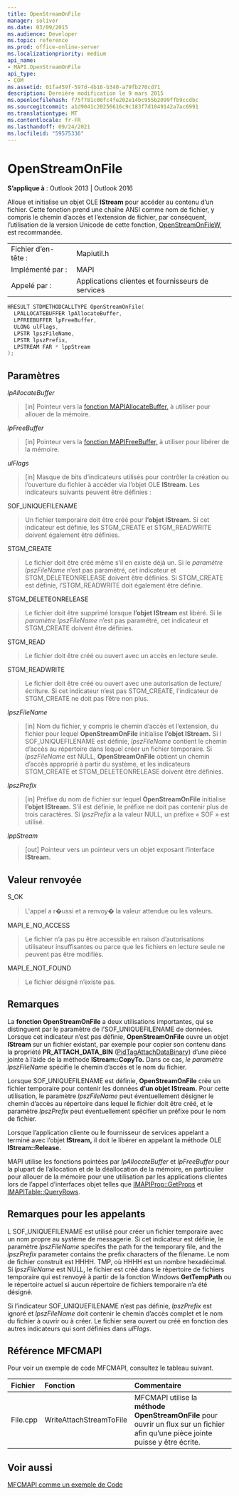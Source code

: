 ```yaml
---
title: OpenStreamOnFile
manager: soliver
ms.date: 03/09/2015
ms.audience: Developer
ms.topic: reference
ms.prod: office-online-server
ms.localizationpriority: medium
api_name:
- MAPI.OpenStreamOnFile
api_type:
- COM
ms.assetid: 01fa459f-597d-4b16-b340-a79fb270cd71
description: Dernière modification le 9 mars 2015
ms.openlocfilehash: f75f781c00fc4fe202e14bc955b2099ffb9ccdbc
ms.sourcegitcommit: a1d9041c20256616c9c183f7d1049142a7ac6991
ms.translationtype: MT
ms.contentlocale: fr-FR
ms.lasthandoff: 09/24/2021
ms.locfileid: "59575336"
---
```

# <a name="openstreamonfile"></a>OpenStreamOnFile

  
  
**S’applique à** : Outlook 2013 | Outlook 2016 
  
Alloue et initialise un objet OLE **IStream** pour accéder au contenu d’un fichier. Cette fonction prend une chaîne ANSI comme nom de fichier, y compris le chemin d’accès et l’extension de fichier, par conséquent, l’utilisation de la version Unicode de cette fonction, [OpenStreamOnFileW](openstreamonfilew.md), est recommandée.
  
|||
|:-----|:-----|
|Fichier d’en-tête :  <br/> |Mapiutil.h  <br/> |
|Implémenté par :  <br/> |MAPI  <br/> |
|Appelé par :  <br/> |Applications clientes et fournisseurs de services  <br/> |
   
```cpp
HRESULT STDMETHODCALLTYPE OpenStreamOnFile(
  LPALLOCATEBUFFER lpAllocateBuffer,
  LPFREEBUFFER lpFreeBuffer,
  ULONG ulFlags,
  LPSTR lpszFileName,
  LPSTR lpszPrefix,
  LPSTREAM FAR * lppStream
);
```

## <a name="parameters"></a>Paramètres

 _lpAllocateBuffer_
  
> [in] Pointeur vers la [fonction MAPIAllocateBuffer,](mapiallocatebuffer.md) à utiliser pour allouer de la mémoire. 
    
 _lpFreeBuffer_
  
> [in] Pointeur vers la [fonction MAPIFreeBuffer,](mapifreebuffer.md) à utiliser pour libérer de la mémoire. 
    
 _ulFlags_
  
> [in] Masque de bits d’indicateurs utilisés pour contrôler la création ou l’ouverture du fichier à accéder via l’objet OLE **IStream.** Les indicateurs suivants peuvent être définies : 
    
SOF_UNIQUEFILENAME 
  
> Un fichier temporaire doit être créé pour **l’objet IStream.** Si cet indicateur est définie, les STGM_CREATE et STGM_READWRITE doivent également être définies. 
    
STGM_CREATE 
  
> Le fichier doit être créé même s’il en existe déjà un. Si le  _paramètre lpszFileName_ n’est pas paramétré, cet indicateur et STGM_DELETEONRELEASE doivent être définies. Si STGM_CREATE est définie, l’STGM_READWRITE doit également être définie. 
    
STGM_DELETEONRELEASE 
  
> Le fichier doit être supprimé lorsque **l’objet IStream** est libéré. Si le  _paramètre lpszFileName_ n’est pas paramétré, cet indicateur et STGM_CREATE doivent être définies. 
    
STGM_READ 
  
> Le fichier doit être créé ou ouvert avec un accès en lecture seule. 
    
STGM_READWRITE 
  
> Le fichier doit être créé ou ouvert avec une autorisation de lecture/écriture. Si cet indicateur n’est pas STGM_CREATE, l’indicateur de STGM_CREATE ne doit pas l’être non plus. 
    
 _lpszFileName_
  
> [in] Nom du fichier, y compris le chemin d’accès et l’extension, du fichier pour lequel **OpenStreamOnFile** initialise **l’objet IStream.** Si l SOF_UNIQUEFILENAME est définie,  _lpszFileName_ contient le chemin d’accès au répertoire dans lequel créer un fichier temporaire. Si  _lpszFileName_ est NULL, **OpenStreamOnFile** obtient un chemin d’accès approprié à partir du système, et les indicateurs STGM_CREATE et STGM_DELETEONRELEASE doivent être définies. 
    
 _lpszPrefix_
  
> [in] Préfixe du nom de fichier sur lequel **OpenStreamOnFile** initialise **l’objet IStream.** S’il est définie, le préfixe ne doit pas contenir plus de trois caractères. Si  _lpszPrefix_ a la valeur NULL, un préfixe « SOF » est utilisé. 
    
 _lppStream_
  
> [out] Pointeur vers un pointeur vers un objet exposant l’interface **IStream.** 
    
## <a name="return-value"></a>Valeur renvoyée

S_OK 
  
> L'appel a r�ussi et a renvoy� la valeur attendue ou les valeurs. 
    
MAPI_E_NO_ACCESS 
  
> Le fichier n’a pas pu être accessible en raison d’autorisations utilisateur insuffisantes ou parce que les fichiers en lecture seule ne peuvent pas être modifiés. 
    
MAPI_E_NOT_FOUND 
  
> Le fichier désigné n’existe pas.
    
## <a name="remarks"></a>Remarques

La **fonction OpenStreamOnFile** a deux utilisations importantes, qui se distinguent par le paramètre de l’SOF_UNIQUEFILENAME de données. Lorsque cet indicateur n’est pas définie, **OpenStreamOnFile** ouvre un objet **IStream** sur un fichier existant, par exemple pour copier son contenu dans la propriété **PR_ATTACH_DATA_BIN** ([PidTagAttachDataBinary](pidtagattachdatabinary-canonical-property.md)) d’une pièce jointe à l’aide de la méthode **IStream::CopyTo.** Dans ce cas,  _le paramètre lpszFileName_ spécifie le chemin d’accès et le nom du fichier. 
  
Lorsque SOF_UNIQUEFILENAME est définie, **OpenStreamOnFile** crée un fichier temporaire pour contenir les données **d’un objet IStream.** Pour cette utilisation, le paramètre  _lpszFileName_ peut éventuellement désigner le chemin d’accès au répertoire dans lequel le fichier doit être créé, et le paramètre  _lpszPrefix_ peut éventuellement spécifier un préfixe pour le nom de fichier. 
  
Lorsque l’application cliente ou le fournisseur de services appelant a terminé avec l’objet **IStream,** il doit le libérer en appelant la méthode OLE **IStream::Release.** 
  
MAPI utilise les fonctions pointées par  _lpAllocateBuffer_ et  _lpFreeBuffer_ pour la plupart de l’allocation et de la déallocation de la mémoire, en particulier pour allouer de la mémoire pour une utilisation par les applications clientes lors de l’appel d’interfaces objet telles que [IMAPIProp::GetProps](imapiprop-getprops.md) et [IMAPITable::QueryRows](imapitable-queryrows.md). 
  
## <a name="notes-to-callers"></a>Remarques pour les appelants

L SOF_UNIQUEFILENAME est utilisé pour créer un fichier temporaire avec un nom propre au système de messagerie. Si cet indicateur est définie, le paramètre  _lpszFileName_ specifes the path for the temporary file, and the  _lpszPrefix_ parameter contains the prefix characters of the filename. Le nom de fichier construit est <prefix> HHHH. TMP, où HHHH est un nombre hexadécimal. Si _lpszFileName_ est NULL, le fichier est créé dans le répertoire de fichiers temporaire qui est renvoyé à partir de la fonction Windows **GetTempPath** ou le répertoire actuel si aucun répertoire de fichiers temporaire n’a été désigné. 
  
Si l’indicateur SOF_UNIQUEFILENAME n’est pas définie,  _lpszPrefix_ est ignoré et  _lpszFileName_ doit contenir le chemin d’accès complet et le nom du fichier à ouvrir ou à créer. Le fichier sera ouvert ou créé en fonction des autres indicateurs qui sont définies dans  _ulFlags_. 
  
## <a name="mfcmapi-reference"></a>Référence MFCMAPI

Pour voir un exemple de code MFCMAPI, consultez le tableau suivant.
  
|**Fichier**|**Fonction**|**Commentaire**|
|:-----|:-----|:-----|
|File.cpp  <br/> |WriteAttachStreamToFile  <br/> |MFCMAPI utilise la **méthode OpenStreamOnFile** pour ouvrir un flux sur un fichier afin qu’une pièce jointe puisse y être écrite.  <br/> |
   
## <a name="see-also"></a>Voir aussi



[MFCMAPI comme un exemple de Code](mfcmapi-as-a-code-sample.md)

